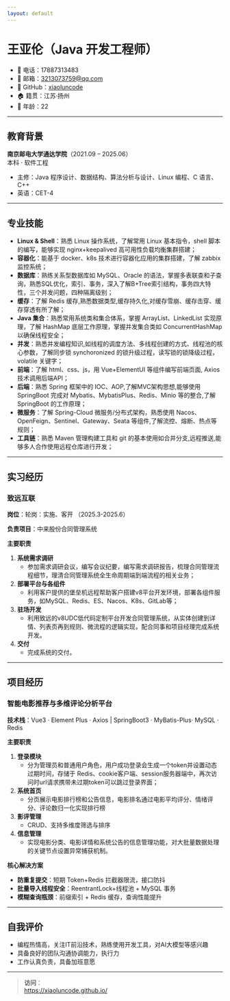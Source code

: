 ```yaml
---
layout: default
---
```


# 王亚伦（Java 开发工程师）

- 📱 电话：17887313483  
- 📧 邮箱：[3213073759@qq.com](mailto:3213073759@qq.com)  
- 🔗 GitHub：[xiaoluncode](https://github.com/xiaoluncode)   
- 🏠 籍贯：江苏·扬州  
- 🎂 年龄：22  

---

## 教育背景

**南京邮电大学通达学院**（2021.09 – 2025.06）  
本科 · 软件工程  
- 主修：Java 程序设计、数据结构、算法分析与设计、Linux 编程、C 语言、C++  
- 英语：CET-4  

---

## 专业技能

- **Linux & Shell**：熟悉 Linux 操作系统，了解常用 Linux 基本指令，shell 脚本的编写，能够实现 nginx+keepalived 高可用性负载均衡集群搭建；
- **容器化**：能基于 docker、k8s 技术进行容器化应用的集群搭建，了解 zabbix 监控系统；  
- **数据库**：熟练关系型数据库如 MySQL、Oracle 的语法，掌握多表联查和子查询，熟悉SQL优化，索引、事务，深入了解B+Tree索引结构，事务四大特性，三个并发问题，四种隔离级别；  
- **缓存**：了解 Redis 缓存,熟悉数据类型,缓存持久化,对缓存雪崩、缓存击穿、缓存穿透有所了解； 
- **Java 集合**：熟悉常用系统类和集合体系，掌握 ArrayList、LinkedList 实现原理，了解 HashMap 底层工作原理，掌握并发集合类如 ConcurrentHashMap 以确保线程安全；
- **并发**：熟悉并发编程知识,如线程的调度方法、多线程创建的方式、线程池的核心参数，了解同步锁 synchoronized 的锁升级过程，读写锁的锁降级过程，volatile 关键字；  
- **前端**：了解 html、css、js，用 Vue+ElementUI 等组件编写前端页面, Axios 技术调用后端API；  
- **后端**：熟悉 Spring 框架中的 IOC、AOP,了解MVC架构思想,能够使用 SpringBoot 完成对 Mybatis、MybatisPlus、Redis、Minio 等的整合,了解 SpringBoot 的工作原理；
- **微服务**：了解 Spring-Cloud 微服务/分布式架构，熟悉使用 Nacos、OpenFeign、Sentinel、Gateway、Seata 等组件,了解流控、熔断、热点等规则；
- **工具链**：熟悉 Maven 管理构建工具和 git 的基本使用如合并分支,远程推送,能够多人合作使用远程仓库进行开发；  

---

## 实习经历

### 致远互联  
**岗位**：轮岗：实施、客开   （2025.3-2025.6）

**负责项目**：中来股份合同管理系统

**主要职责**  
1. **系统需求调研**  
   - 参加需求调研会议，编写会议纪要，编写需求调研报告，梳理合同管理流程细节，理清合同管理系统全生命周期端到端流程的相关业务； 
2. **部署平台与各组件**  
   - 利用客户提供的堡垒机远程帮助客户搭建v8平台开发环境，部署各组件服务，如MySQL、Redis、ES、Nacos、K8s、GitLab等；
3. **驻场开发**  
   - 利用致远的v8UDC低代码定制平台开发合同管理系统，从实体创建到详情、列表页再到规则、微流程的逻辑实现，配合同事和项目经理完成系统开发。
4. **交付**  
   - 完成系统的交付。

---

## 项目经历 

### 智能电影推荐与多维评论分析平台  
**技术栈**：Vue3 · Element Plus · Axios  |  SpringBoot3 · MyBatis-Plus· MySQL · Redis  

**主要职责**  
1. **登录模块**  
   - 分为管理员和普通用户角色，用户成功登录会生成一个token并设置动态过期时间，存储于 Redis、cookie客户端、session服务器端中，再次访问时url请求携带未过期token可以跳过登录界面； 
2. **系统首页**  
   - 分页展示电影排行榜和公告信息，电影排名通过电影平均评分、情绪评分、评论数归一化实现排行榜
3. **影评管理**  
   - CRUD、支持多维度筛选与排序  
4. **信息管理**  
   - 实现电影分类、电影详情和系统公告的信息管理功能，对大批量数据处理的关键节点设置异常捕获机制。

**核心解决方案**  
- **防重复提交**：短期 Token+Redis 拦截器限流，接口防抖  
- **批量导入线程安全**：ReentrantLock+线程池 + MySQL 事务  
- **模糊查询瓶颈**：前缀索引 + Redis 缓存，查询性能提升 

---

## 自我评价

- 编程热情高，关注IT前沿技术，熟练使用开发工具，对AI大模型等感兴趣 
- 具备良好的团队沟通协调能力，执行力
- 工作认真负责，具备加班意愿

---

> **访问**：  
> https://xiaoluncode.github.io/  

